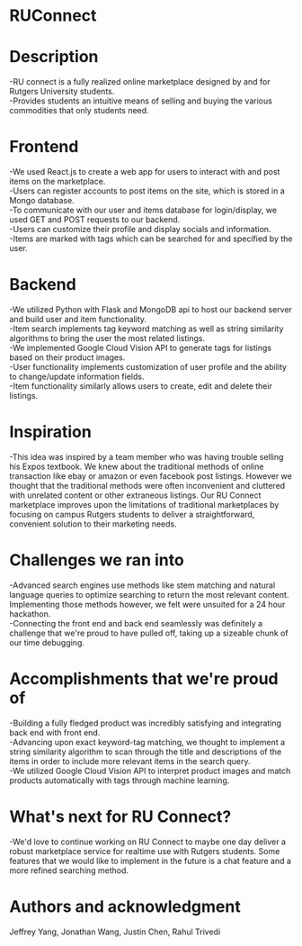 # RUConnect

# Description
-RU connect is a fully realized online marketplace designed by and for Rutgers University students.  
-Provides students an intuitive means of selling and buying the various commodities that only students need.  

# Frontend
-We used React.js to create a web app for users to interact with and post items on the marketplace.  
-Users can register accounts to post items on the site, which is stored in a Mongo database.  
-To communicate with our user and items database for login/display, we used GET and POST requests to our backend.  
-Users can customize their profile and display socials and information.  
-Items are marked with tags which can be searched for and specified by the user.  

# Backend
-We utilized Python with Flask and MongoDB api to host our backend server and build user and item functionality.  
-Item search implements tag keyword matching as well as string similarity algorithms to bring the user the most  related listings.  
-We implemented Google Cloud Vision API to generate tags for listings based on their product images.  
-User functionality implements customization of user profile and the ability to change/update information fields.  
-Item functionality similarly allows users to create, edit and delete their listings. 

# Inspiration
-This idea was inspired by a team member who was having trouble selling his Expos textbook. We knew about the traditional methods of online transaction like ebay or amazon or even facebook post listings. However we thought that the traditional methods were often inconvenient and cluttered with unrelated content or other extraneous listings. Our RU Connect marketplace improves upon the limitations of traditional marketplaces by focusing on campus Rutgers students to deliver a straightforward, convenient solution to their marketing needs. 

# Challenges we ran into
-Advanced search engines use methods like stem matching and natural language queries to optimize searching to return the most relevant content. Implementing those methods however, we felt were unsuited for a 24 hour hackathon.  
-Connecting the front end and back end seamlessly was definitely a challenge that we're proud to have pulled off, taking up a sizeable chunk of our time debugging.

# Accomplishments that we're proud of
-Building a fully fledged product was incredibly satisfying and integrating back end with front end.  
-Advancing upon exact keyword-tag matching, we thought to implement a string similarity algorithm to scan through the title and descriptions of the items in order to include more relevant items in the search query.  
-We utilized Google Cloud Vision API to interpret product images and match products automatically with tags through machine learning.
 
# What's next for RU Connect?
-We'd love to continue working on RU Connect to maybe one day deliver a robust marketplace service for realtime use with Rutgers students. Some features that we would like to implement in the future is a chat feature and a more refined searching method.

# Authors and acknowledgment
Jeffrey Yang, Jonathan Wang, Justin Chen, Rahul Trivedi
